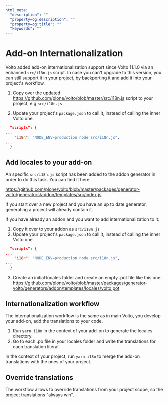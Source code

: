 ```yaml
---
html_meta:
  "description": ""
  "property=og:description": ""
  "property=og:title": ""
  "keywords": ""
---
```


# Add-on Internationalization

Volto added add-on internationalization support since Volto 11.1.0 via an enhanced `src/i18n.js` script.
In case you can't upgrade to this version, you can still support it in your project, by backporting
it and add it into your project's workflow.

1. Copy over the updated https://github.com/plone/volto/blob/master/src/i18n.js script to your project, e.g `src/i18n.js`

2. Update your project's `package.json` to call it, instead of calling the inner Volto one.

```json
  "scripts": {
...
    "i18n": "NODE_ENV=production node src/i18n.js",
...
  }
```

## Add locales to your add-on

An specific `src/i18n.js` script has been added to the addon generator in order to do this task.
You can find it here:

https://github.com/plone/volto/blob/master/packages/generator-volto/generators/addon/templates/src/index.js

If you start over a new project and you have an up to date generator, generating a project will already
contain it.

If you have already an addon and you want to add internationalization to it:

1. Copy it over to your addon as `src/i18n.js`
2. Update your project's `package.json` to call it, instead of calling the inner Volto one.

```json
  "scripts": {
...
    "i18n": "NODE_ENV=production node src/i18n.js",
...
  }
```

3. Create an initial locales folder and create an empty .pot file like this one:
https://github.com/plone/volto/blob/master/packages/generator-volto/generators/addon/templates/locales/volto.pot


## Internationalization workflow

The internationalization workflow is the same as in main Volto, you develop your add-on, add the
translations to your code.

1. Run `yarn i18n` in the context of your add-on to generate the locales directory.
2. Go to each .po file in your locales folder and write the translations for each translation literal.

In the context of your project, run `yarn i18n` to merge the add-on translations with the ones
of your project.

## Override translations

The workflow allows to override translations from your project scope, so the project translations
"always win".
